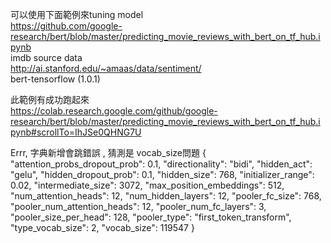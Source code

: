 可以使用下面範例來tuning model  
https://github.com/google-research/bert/blob/master/predicting_movie_reviews_with_bert_on_tf_hub.ipynb  
imdb source data  
http://ai.stanford.edu/~amaas/data/sentiment/  
bert-tensorflow (1.0.1)

此範例有成功跑起來  
https://colab.research.google.com/github/google-research/bert/blob/master/predicting_movie_reviews_with_bert_on_tf_hub.ipynb#scrollTo=IhJSe0QHNG7U  

Errr, 字典新增會跳錯誤 , 猜測是 vocab_size問題
{
  "attention_probs_dropout_prob": 0.1, 
  "directionality": "bidi", 
  "hidden_act": "gelu", 
  "hidden_dropout_prob": 0.1, 
  "hidden_size": 768, 
  "initializer_range": 0.02, 
  "intermediate_size": 3072, 
  "max_position_embeddings": 512, 
  "num_attention_heads": 12, 
  "num_hidden_layers": 12, 
  "pooler_fc_size": 768, 
  "pooler_num_attention_heads": 12, 
  "pooler_num_fc_layers": 3, 
  "pooler_size_per_head": 128, 
  "pooler_type": "first_token_transform", 
  "type_vocab_size": 2, 
  "vocab_size": 119547
}

